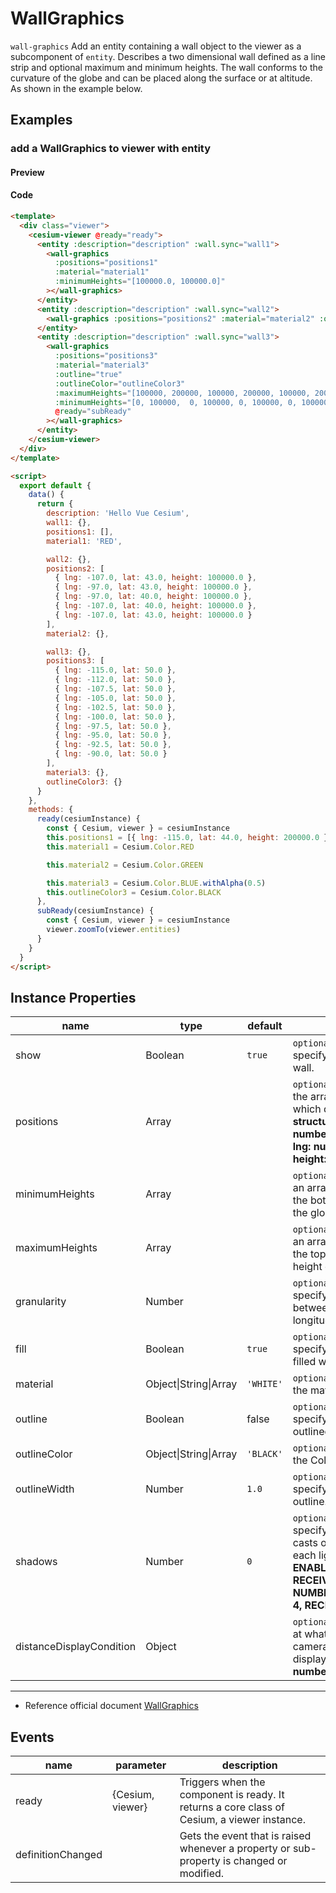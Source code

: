 # WallGraphics

`wall-graphics` Add an entity containing a wall object to the viewer as a subcomponent of `entity`. Describes a two dimensional wall defined as a line strip and optional maximum and minimum heights. The wall conforms to the curvature of the globe and can be placed along the surface or at altitude. As shown in the example below.

## Examples

### add a WallGraphics to viewer with entity

#### Preview

<doc-preview>
  <template>
    <div class="viewer">
      <cesium-viewer @ready="ready">
        <entity :description="description" :wall.sync="wall1">
          <wall-graphics
            :positions="positions1"
            :material="material1"
            :minimumHeights="[100000.0, 100000.0]"
          ></wall-graphics>
        </entity>
        <entity :description="description" :wall.sync="wall2">
          <wall-graphics :positions="positions2" :material="material2" :outline="true" heightPositions></wall-graphics>
        </entity>
        <entity :description="description" :wall.sync="wall3">
          <wall-graphics
            :positions="positions3"
            :material="material3"
            :outline="true"
            :outlineColor="outlineColor3"
            :maximumHeights="[100000, 200000, 100000, 200000, 100000, 200000, 100000, 200000, 100000, 200000, 100000]"
            :minimumHeights="[0, 100000,  0, 100000, 0, 100000, 0, 100000, 0, 100000, 0]"
            @ready="subReady"
          ></wall-graphics>
        </entity>
      </cesium-viewer>
    </div>
  </template>

  <script>
    export default {
      data() {
        return {
          description: 'Hello Vue Cesium',
          wall1: {},
          positions1: [],
          material1: 'RED',

          wall2: {},
          positions2: [
            { lng: -107.0, lat: 43.0, height: 100000.0 },
            { lng: -97.0, lat: 43.0, height: 100000.0 },
            { lng: -97.0, lat: 40.0, height: 100000.0 },
            { lng: -107.0, lat: 40.0, height: 100000.0 },
            { lng: -107.0, lat: 43.0, height: 100000.0 }
          ],
          material2: {},

          wall3: {},
          positions3: [
            { lng: -115.0, lat: 50.0 },
            { lng: -112.0, lat: 50.0 },
            { lng: -107.5, lat: 50.0 },
            { lng: -105.0, lat: 50.0 },
            { lng: -102.5, lat: 50.0 },
            { lng: -100.0, lat: 50.0 },
            { lng: -97.5, lat: 50.0 },
            { lng: -95.0, lat: 50.0 },
            { lng: -92.5, lat: 50.0 },
            { lng: -90.0, lat: 50.0 }
          ],
          material3: {},
          outlineColor3: {}
        }
      },
      methods: {
        ready(cesiumInstance) {
          const { Cesium, viewer } = cesiumInstance
          this.positions1 = [{ lng: -115.0, lat: 44.0, height: 200000.0 }, { lng: -90.0, lat: 44.0, height: 200000.0 }]
          this.material1 = Cesium.Color.RED

          this.material2 = Cesium.Color.GREEN

          this.material3 = Cesium.Color.BLUE.withAlpha(0.5)
          this.outlineColor3 = Cesium.Color.BLACK
        },
        subReady(cesiumInstance) {
          const { Cesium, viewer } = cesiumInstance
          viewer.zoomTo(viewer.entities)
        }
      }
    }
  </script>
</doc-preview>

#### Code

```html
<template>
  <div class="viewer">
    <cesium-viewer @ready="ready">
      <entity :description="description" :wall.sync="wall1">
        <wall-graphics
          :positions="positions1"
          :material="material1"
          :minimumHeights="[100000.0, 100000.0]"
        ></wall-graphics>
      </entity>
      <entity :description="description" :wall.sync="wall2">
        <wall-graphics :positions="positions2" :material="material2" :outline="true" heightPositions></wall-graphics>
      </entity>
      <entity :description="description" :wall.sync="wall3">
        <wall-graphics
          :positions="positions3"
          :material="material3"
          :outline="true"
          :outlineColor="outlineColor3"
          :maximumHeights="[100000, 200000, 100000, 200000, 100000, 200000, 100000, 200000, 100000, 200000, 100000]"
          :minimumHeights="[0, 100000,  0, 100000, 0, 100000, 0, 100000, 0, 100000, 0]"
          @ready="subReady"
        ></wall-graphics>
      </entity>
    </cesium-viewer>
  </div>
</template>

<script>
  export default {
    data() {
      return {
        description: 'Hello Vue Cesium',
        wall1: {},
        positions1: [],
        material1: 'RED',

        wall2: {},
        positions2: [
          { lng: -107.0, lat: 43.0, height: 100000.0 },
          { lng: -97.0, lat: 43.0, height: 100000.0 },
          { lng: -97.0, lat: 40.0, height: 100000.0 },
          { lng: -107.0, lat: 40.0, height: 100000.0 },
          { lng: -107.0, lat: 43.0, height: 100000.0 }
        ],
        material2: {},

        wall3: {},
        positions3: [
          { lng: -115.0, lat: 50.0 },
          { lng: -112.0, lat: 50.0 },
          { lng: -107.5, lat: 50.0 },
          { lng: -105.0, lat: 50.0 },
          { lng: -102.5, lat: 50.0 },
          { lng: -100.0, lat: 50.0 },
          { lng: -97.5, lat: 50.0 },
          { lng: -95.0, lat: 50.0 },
          { lng: -92.5, lat: 50.0 },
          { lng: -90.0, lat: 50.0 }
        ],
        material3: {},
        outlineColor3: {}
      }
    },
    methods: {
      ready(cesiumInstance) {
        const { Cesium, viewer } = cesiumInstance
        this.positions1 = [{ lng: -115.0, lat: 44.0, height: 200000.0 }, { lng: -90.0, lat: 44.0, height: 200000.0 }]
        this.material1 = Cesium.Color.RED

        this.material2 = Cesium.Color.GREEN

        this.material3 = Cesium.Color.BLUE.withAlpha(0.5)
        this.outlineColor3 = Cesium.Color.BLACK
      },
      subReady(cesiumInstance) {
        const { Cesium, viewer } = cesiumInstance
        viewer.zoomTo(viewer.entities)
      }
    }
  }
</script>
```

## Instance Properties

<!-- prettier-ignore -->
| name | type | default | description |
| ------------------------ | ------- | ----------- | ------------------------------------------------------------------------------------------------------------------------------- |
| show | Boolean | `true` | `optional` A boolean Property specifying the visibility of the wall. |
| positions | Array | | `optional` A Property specifying the array of Cartesian3 positions which define the top of the wall. **structure: [{ lng: number, lat: number, height: number },...,{ lng: number, lat: number, height: number }]** |
| minimumHeights | Array | | `optional` A Property specifying an array of heights to be used for the bottom of the wall instead of the globe surface. |
| maximumHeights | Array | | `optional` A Property specifying an array of heights to be used for the top of the wall instead of the height of each position. |
| granularity | Number | | `optional` A numeric Property specifying the angular distance between each latitude and longitude point. |
| fill | Boolean | `true` | `optional` A boolean Property specifying whether the wall is filled with the provided material. |
| material | Object\|String\|Array | `'WHITE'` | `optional` A Property specifying the material used to fill the wall. |
| outline | Boolean | false | `optional` A boolean Property specifying whether the wall is outlined. |
| outlineColor | Object\|String\|Array | `'BLACK'` | `optional` A Property specifying the Color of the outline. |
| outlineWidth | Number | `1.0` | `optional` A numeric Property specifying the width of the outline. |
| shadows | Number | `0` | `optional` An enum Property specifying whether the wall casts or receives shadows from each light source. **DISABLED: 0, ENABLED: 1, CAST_ONLY: 2, RECEIVE_ONLY: 3, NUMBER_OF_SHADOW_MODES: 4, RECEIVE_ONLY: 3** |
| distanceDisplayCondition | Object | | `optional` A Property specifying at what distance from the camera that this wall will be displayed. **structure:{ near: number, far: number }** |

---

- Reference official document [WallGraphics](https://cesium.com/docs/cesiumjs-ref-doc/WallGraphics.html)

## Events

| name              | parameter        | description                                                                                 |
| ----------------- | ---------------- | ------------------------------------------------------------------------------------------- |
| ready             | {Cesium, viewer} | Triggers when the component is ready. It returns a core class of Cesium, a viewer instance. |
| definitionChanged |                  | Gets the event that is raised whenever a property or sub-property is changed or modified.   |
